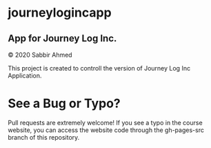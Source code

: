 # journeylogincapp
## App for Journey Log Inc.
© 2020 Sabbir Ahmed

This project is created to controll the version of Journey Log Inc Application.

# See a Bug or Typo?
Pull requests are extremely welcome! If you see a typo in the course website, you can access the website code through the gh-pages-src branch of this repository.
